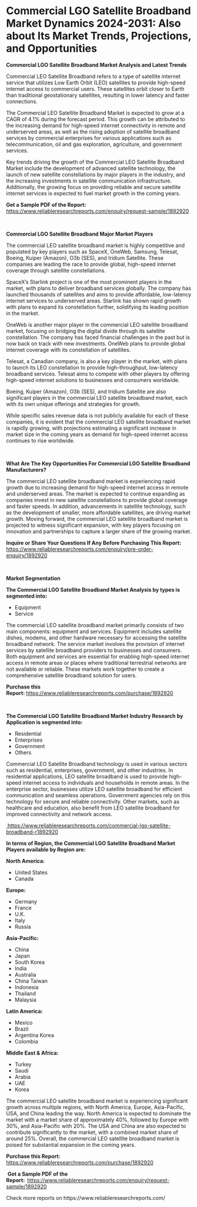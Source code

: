 <p><h1>Commercial LGO Satellite Broadband Market Dynamics 2024-2031: Also about Its Market Trends, Projections, and Opportunities</h1></p><p><strong>Commercial LGO Satellite Broadband Market Analysis and Latest Trends</strong></p>
<p><p>Commercial LEO Satellite Broadband refers to a type of satellite internet service that utilizes Low Earth Orbit (LEO) satellites to provide high-speed internet access to commercial users. These satellites orbit closer to Earth than traditional geostationary satellites, resulting in lower latency and faster connections.</p><p>The Commercial LEO Satellite Broadband Market is expected to grow at a CAGR of 4.1% during the forecast period. This growth can be attributed to the increasing demand for high-speed internet connectivity in remote and underserved areas, as well as the rising adoption of satellite broadband services by commercial enterprises for various applications such as telecommunication, oil and gas exploration, agriculture, and government services.</p><p>Key trends driving the growth of the Commercial LEO Satellite Broadband Market include the development of advanced satellite technology, the launch of new satellite constellations by major players in the industry, and the increasing investments in satellite communication infrastructure. Additionally, the growing focus on providing reliable and secure satellite internet services is expected to fuel market growth in the coming years.</p></p>
<p><strong>Get a Sample PDF of the Report:&nbsp;</strong> <a href="https://www.reliableresearchreports.com/enquiry/request-sample/1892920">https://www.reliableresearchreports.com/enquiry/request-sample/1892920</a></p>
<p>&nbsp;</p>
<p><strong>Commercial LGO Satellite Broadband Major Market Players</strong></p>
<p><p>The commercial LEO satellite broadband market is highly competitive and populated by key players such as SpaceX, OneWeb, Samsung, Telesat, Boeing, Kuiper (Amazon), O3b (SES), and Iridium Satellite. These companies are leading the race to provide global, high-speed internet coverage through satellite constellations.</p><p>SpaceX’s Starlink project is one of the most prominent players in the market, with plans to deliver broadband services globally. The company has launched thousands of satellites and aims to provide affordable, low-latency internet services to underserved areas. Starlink has shown rapid growth with plans to expand its constellation further, solidifying its leading position in the market.</p><p>OneWeb is another major player in the commercial LEO satellite broadband market, focusing on bridging the digital divide through its satellite constellation. The company has faced financial challenges in the past but is now back on track with new investments. OneWeb plans to provide global internet coverage with its constellation of satellites.</p><p>Telesat, a Canadian company, is also a key player in the market, with plans to launch its LEO constellation to provide high-throughput, low-latency broadband services. Telesat aims to compete with other players by offering high-speed internet solutions to businesses and consumers worldwide.</p><p>Boeing, Kuiper (Amazon), O3b (SES), and Iridium Satellite are also significant players in the commercial LEO satellite broadband market, each with its own unique offerings and strategies for growth.</p><p>While specific sales revenue data is not publicly available for each of these companies, it is evident that the commercial LEO satellite broadband market is rapidly growing, with projections estimating a significant increase in market size in the coming years as demand for high-speed internet access continues to rise worldwide.</p></p>
<p>&nbsp;</p>
<p><strong>What Are The Key Opportunities For Commercial LGO Satellite Broadband Manufacturers?</strong></p>
<p><p>The commercial LEO satellite broadband market is experiencing rapid growth due to increasing demand for high-speed internet access in remote and underserved areas. The market is expected to continue expanding as companies invest in new satellite constellations to provide global coverage and faster speeds. In addition, advancements in satellite technology, such as the development of smaller, more affordable satellites, are driving market growth. Moving forward, the commercial LEO satellite broadband market is projected to witness significant expansion, with key players focusing on innovation and partnerships to capture a larger share of the growing market.</p></p>
<p><strong>Inquire or Share Your Questions If Any Before Purchasing This Report:</strong> <a href="https://www.reliableresearchreports.com/enquiry/pre-order-enquiry/1892920">https://www.reliableresearchreports.com/enquiry/pre-order-enquiry/1892920</a></p>
<p>&nbsp;</p>
<p><strong>Market Segmentation</strong></p>
<p><strong>The Commercial LGO Satellite Broadband Market Analysis by types is segmented into:</strong></p>
<p><ul><li>Equipment</li><li>Service</li></ul></p>
<p><p>The commercial LEO satellite broadband market primarily consists of two main components: equipment and services. Equipment includes satellite dishes, modems, and other hardware necessary for accessing the satellite broadband network. The service market involves the provision of internet services by satellite broadband providers to businesses and consumers. Both equipment and services are essential for enabling high-speed internet access in remote areas or places where traditional terrestrial networks are not available or reliable. These markets work together to create a comprehensive satellite broadband solution for users.</p></p>
<p><strong>Purchase this Report:&nbsp;</strong><a href="https://www.reliableresearchreports.com/purchase/1892920">https://www.reliableresearchreports.com/purchase/1892920</a></p>
<p>&nbsp;</p>
<p><strong>The Commercial LGO Satellite Broadband Market Industry Research by Application is segmented into:</strong></p>
<p><ul><li>Residential</li><li>Enterprises</li><li>Government</li><li>Others</li></ul></p>
<p><p>Commercial LEO Satellite Broadband technology is used in various sectors such as residential, enterprises, government, and other industries. In residential applications, LEO satellite broadband is used to provide high-speed internet access to individuals and households in remote areas. In the enterprise sector, businesses utilize LEO satellite broadband for efficient communication and seamless operations. Government agencies rely on this technology for secure and reliable connectivity. Other markets, such as healthcare and education, also benefit from LEO satellite broadband for improved connectivity and network access.</p></p>
<p><a href="https://www.reliableresearchreports.com/commercial-lgo-satellite-broadband-r1892920">&nbsp;https://www.reliableresearchreports.com/commercial-lgo-satellite-broadband-r1892920</a></p>
<p><strong>In terms of Region, the Commercial LGO Satellite Broadband Market Players available by Region are:</strong></p>
<p>
    <p> <strong> North America: </strong>
        <ul>
            <li>United States</li>
            <li>Canada</li>
        </ul>
        </p> 
    <p> <strong> Europe: </strong>
        <ul>
            <li>Germany</li>
            <li>France</li>
            <li>U.K.</li>
            <li>Italy</li>
            <li>Russia</li>
        </ul>
        </p> 
    <p> <strong> Asia-Pacific: </strong>
        <ul>
            <li>China</li>
            <li>Japan</li>
            <li>South Korea</li>
            <li>India</li>
            <li>Australia</li>
            <li>China Taiwan</li>
            <li>Indonesia</li>
            <li>Thailand</li>
            <li>Malaysia</li>
        </ul>
        </p> 
    <p> <strong> Latin America: </strong>
        <ul>
            <li>Mexico</li>
            <li>Brazil</li>
            <li>Argentina Korea</li>
            <li>Colombia</li>
        </ul>
        </p> 
    <p> <strong> Middle East & Africa: </strong>
        <ul>
            <li>Turkey</li>
            <li>Saudi</li>
            <li>Arabia</li>
            <li>UAE</li>
            <li>Korea</li>
        </ul>
    </p>
    </p>
<p><p>The commercial LEO satellite broadband market is experiencing significant growth across multiple regions, with North America, Europe, Asia-Pacific, USA, and China leading the way. North America is expected to dominate the market with a market share of approximately 40%, followed by Europe with 30%, and Asia-Pacific with 20%. The USA and China are also expected to contribute significantly to the market, with a combined market share of around 25%. Overall, the commercial LEO satellite broadband market is poised for substantial expansion in the coming years.</p></p>
<p><strong>Purchase this Report: </strong><a href="https://www.reliableresearchreports.com/purchase/1892920">https://www.reliableresearchreports.com/purchase/1892920</a></p>
<p>&nbsp;<strong>Get a Sample PDF of the Report:&nbsp;&nbsp;</strong><a href="https://www.reliableresearchreports.com/enquiry/request-sample/1892920">https://www.reliableresearchreports.com/enquiry/request-sample/1892920</a></p>
<p><strong></strong></p>
<p>Check more reports on https://www.reliableresearchreports.com/</p>